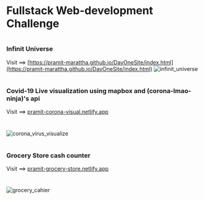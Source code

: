# Fullstack Web-development Challenge
#
### Infinit Universe
Visit ==> [https://pramit-marattha.github.io/DayOneSite/index.html](https://pramit-marattha.github.io/DayOneSite/index.html)
![infinit_universe](https://user-images.githubusercontent.com/37651620/79695626-abaaee00-8297-11ea-9595-94a3b8d70c82.gif)

#
#

### Covid-19 Live visualization using mapbox and (corona-lmao-ninja)'s api
Visit ==> [pramit-corona-visual.netlify.app](https://pramit-corona-visual.netlify.app/)
#
![corona_virus_visualize](https://user-images.githubusercontent.com/37651620/79695953-77383180-8299-11ea-80fd-4da27e39999a.gif)

#
#

### Grocery Store cash counter  
Visit ==> [pramit-grocery-store.netlify.app](https://pramit-grocery-store.netlify.app/)
#
![grocery_cahier](https://user-images.githubusercontent.com/37651620/79696198-e6625580-829a-11ea-8081-bd9a1a73d5f5.gif)

#
#
